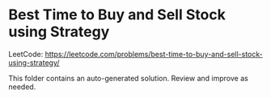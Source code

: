 # Best Time to Buy and Sell Stock using Strategy

LeetCode: https://leetcode.com/problems/best-time-to-buy-and-sell-stock-using-strategy/

This folder contains an auto-generated solution. Review and improve as needed.
